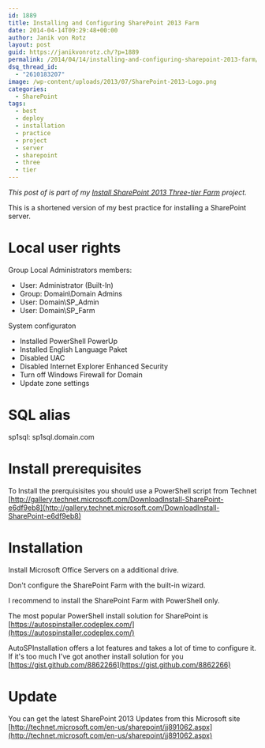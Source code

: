 ```yaml
---
id: 1889
title: Installing and Configuring SharePoint 2013 Farm
date: 2014-04-14T09:29:48+00:00
author: Janik von Rotz
layout: post
guid: https://janikvonrotz.ch/?p=1889
permalink: /2014/04/14/installing-and-configuring-sharepoint-2013-farm/
dsq_thread_id:
  - "2610183207"
image: /wp-content/uploads/2013/07/SharePoint-2013-Logo.png
categories:
  - SharePoint
tags:
  - best
  - deploy
  - installation
  - practice
  - project
  - server
  - sharepoint
  - three
  - tier
---
```

*This post of is part of my [Install SharePoint 2013 Three-tier Farm](https://janikvonrotz.ch/projects/install-sharepoint-2013-three-tier-farm/) project.*

This is a shortened version of my best practice for installing a SharePoint server.
<!--more-->
# Local user rights

Group Local Administrators members:
	
* User: Administrator (Built-In)
* Group: Domain\Domain Admins
* User: Domain\SP_Admin
* User: Domain\SP_Farm
	
System configuraton

* Installed PowerShell PowerUp
* Installed English Language Paket
* Disabled UAC
* Disabled Internet Explorer Enhanced Security
* Turn off Windows Firewall for Domain
* Update zone settings

# SQL alias

sp1sql: sp1sql.domain.com

# Install prerequisites

To Install the prerquisisites you should use a PowerShell script from Technet [http://gallery.technet.microsoft.com/DownloadInstall-SharePoint-e6df9eb8](http://gallery.technet.microsoft.com/DownloadInstall-SharePoint-e6df9eb8)

# Installation

Install Microsoft Office Servers on a additional drive.

Don't configure the SharePoint Farm with the built-in wizard.

I recommend to install the  SharePoint Farm with PowerShell only.

The most popular PowerShell install solution for SharePoint is [https://autospinstaller.codeplex.com/](https://autospinstaller.codeplex.com/)

AutoSPInstallation offers a lot features and takes a lot of time to configure it. 
If it's too much I've got another install solution for you [https://gist.github.com/8862266](https://gist.github.com/8862266)

# Update

You can get the latest SharePoint 2013 Updates from this Microsoft site [http://technet.microsoft.com/en-us/sharepoint/jj891062.aspx](http://technet.microsoft.com/en-us/sharepoint/jj891062.aspx)
